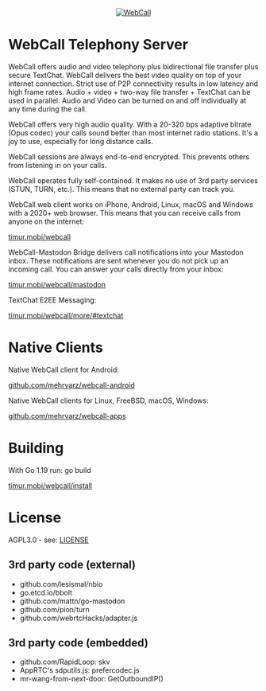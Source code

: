<div align="center">
  <a href="https://timur.mobi/webcall"><img src="webroot/webcall-logo.png" alt="WebCall"></a>
</div>

# WebCall Telephony Server

WebCall offers audio and video telephony plus bidirectional file transfer plus secure TextChat. WebCall delivers the best video quality on top of your internet connection. Strict use of P2P connectivity results in low latency and high frame rates. Audio + video + two-way file transfer + TextChat can be used in parallel. Audio and Video can be turned on and off individually at any time during the call.

WebCall offers very high audio quality. With a 20-320 bps adaptive bitrate (Opus codec) your calls sound better than most internet radio stations. It's a joy to use, especially for long distance calls.

WebCall sessions are always end-to-end encrypted. This prevents others from listening in on your calls.

WebCall operates fully self-contained. It makes no use of 3rd party services (STUN, TURN, etc.).
This means that no external party can track you.

WebCall web client works on iPhone, Android, Linux, macOS and Windows with a 2020+ web browser.
This means that you can receive calls from anyone on the internet:

[timur.mobi/webcall](https://timur.mobi/webcall)

WebCall-Mastodon Bridge delivers call notifications into your Mastodon inbox.
These notifications are sent whenever you do not pick up an incoming call.
You can answer your calls directly from your inbox:

[timur.mobi/webcall/mastodon](https://timur.mobi/webcall/mastodon)

TextChat E2EE Messaging:

[timur.mobi/webcall/more/#textchat](https://timur.mobi/webcall/more/#textchat)


# Native Clients

Native WebCall client for Android:

[github.com/mehrvarz/webcall-android](https://github.com/mehrvarz/webcall-android)

Native WebCall clients for Linux, FreeBSD, macOS, Windows:

[github.com/mehrvarz/webcall-apps](https://github.com/mehrvarz/webcall-apps)


# Building

With Go 1.19 run: go build

[timur.mobi/webcall/install](https://timur.mobi/webcall/install)


# License

AGPL3.0 - see: [LICENSE](LICENSE)

## 3rd party code (external)

- github.com/lesismal/nbio
- go.etcd.io/bbolt
- github.com/mattn/go-mastodon
- github.com/pion/turn
- github.com/webrtcHacks/adapter.js

## 3rd party code (embedded)

- github.com/RapidLoop: skv
- AppRTC's sdputils.js: prefercodec.js
- mr-wang-from-next-door: GetOutboundIP()


